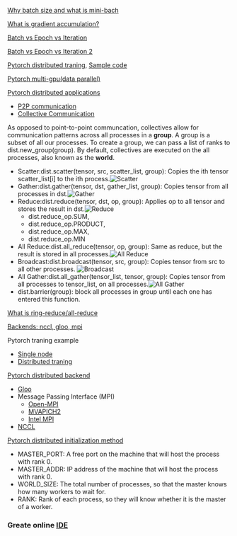 [Why batch size and what is mini-bach](https://towardsdatascience.com/how-to-break-gpu-memory-boundaries-even-with-large-batch-sizes-7a9c27a400ce)

[What is gradient accumulation?](https://towardsdatascience.com/what-is-gradient-accumulation-in-deep-learning-ec034122cfa)

[Batch vs Epoch vs Iteration](https://machinelearningmastery.com/difference-between-a-batch-and-an-epoch/)

[Batch vs Epoch vs Iteration 2](https://towardsdatascience.com/epoch-vs-iterations-vs-batch-size-4dfb9c7ce9c9)

[Pytorch distributed traning](https://pytorch.org/tutorials/beginner/aws_distributed_training_tutorial.html), [Sample code](https://github.com/pytorch/examples/blob/master/imagenet/main.py)

[Pytorch multi-gpu(data parallel)](https://pytorch.org/tutorials/beginner/former_torchies/parallelism_tutorial.html)

[Pytorch distributed applications](https://pytorch.org/tutorials/intermediate/dist_tuto.html)
* [P2P communication](https://pytorch.org/tutorials/intermediate/dist_tuto.html#point-to-point-communication)
* [Collective Communication](https://pytorch.org/tutorials/intermediate/dist_tuto.html#point-to-point-communication)

As opposed to point-to-point communcation, collectives allow for communication patterns across all processes in a **group**. A group is a subset of all our processes. To create a group, we can pass a list of ranks to dist.new_group(group). By default, collectives are executed on the all processes, also known as the **world**.

  * Scatter:dist.scatter(tensor, src, scatter_list, group): Copies the ith tensor scatter_list[i] to the ith process.![Scatter](https://pytorch.org/tutorials/_images/scatter.png)
  * Gather:dist.gather(tensor, dst, gather_list, group): Copies tensor from all processes in dst.![Gather](https://pytorch.org/tutorials/_images/gather.png)
  * Reduce:dist.reduce(tensor, dst, op, group): Applies op to all tensor and stores the result in dst.![Reduce](https://pytorch.org/tutorials/_images/reduce.png)
    * dist.reduce_op.SUM,
    * dist.reduce_op.PRODUCT,
    * dist.reduce_op.MAX,
    * dist.reduce_op.MIN
  * All Reduce:dist.all_reduce(tensor, op, group): Same as reduce, but the result is stored in all processes.![All Reduce](https://pytorch.org/tutorials/_images/all_reduce.png)
  * Broadcast:dist.broadcast(tensor, src, group): Copies tensor from src to all other processes.
  ![Broadcast](https://pytorch.org/tutorials/_images/broadcast.png)
  * All Gather:dist.all_gather(tensor_list, tensor, group): Copies tensor from all processes to tensor_list, on all processes.![All Gather](https://pytorch.org/tutorials/_images/all_gather.png)
  * dist.barrier(group): block all processes in group until each one has entered this function.

[What is ring-reduce/all-reduce](https://pytorch.org/tutorials/intermediate/dist_tuto.html)

[Backends: nccl, gloo, mpi](https://pytorch.org/docs/stable/distributed.html#backends)

Pytorch traning example
* [Single node](https://github.com/pytorch/examples/blob/master/mnist/main.py)
* [Distributed traning](https://pytorch.org/tutorials/intermediate/dist_tuto.html#distributed-training)

[Pytorch distributed backend](https://pytorch.org/tutorials/intermediate/dist_tuto.html#communication-backends)
* [Gloo](https://github.com/facebookincubator/gloo)
* Message Passing Interface (MPI)
    * [Open-MPI](https://www.open-mpi.org/)
    * [MVAPICH2](http://mvapich.cse.ohio-state.edu/)
    * [Intel MPI](https://software.intel.com/en-us/intel-mpi-library)
* [NCCL](https://github.com/nvidia/nccl) 

[Pytorch distributed initialization method](https://pytorch.org/tutorials/intermediate/dist_tuto.html#initialization-methods)
* MASTER_PORT: A free port on the machine that will host the process with rank 0.
* MASTER_ADDR: IP address of the machine that will host the process with rank 0.
* WORLD_SIZE: The total number of processes, so that the master knows how many workers to wait for.
* RANK: Rank of each process, so they will know whether it is the master of a worker.

### Greate online [IDE](https://medium.com/gitpod/gitpod-gitpod-online-ide-for-github-6296b907a886)
